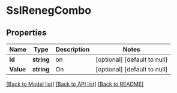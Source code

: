 # SslRenegCombo

## Properties
Name | Type | Description | Notes
------------ | ------------- | ------------- | -------------
**Id** | **string** | on | [optional] [default to null]
**Value** | **string** | On | [optional] [default to null]

[[Back to Model list]](../README.md#documentation-for-models) [[Back to API list]](../README.md#documentation-for-api-endpoints) [[Back to README]](../README.md)

